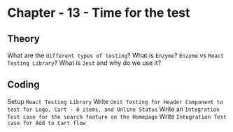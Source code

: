 # Chapter - 13 - Time for the test

## Theory

What are the `different types of testing`?
What is `Enzyme`?
`Enzyme` vs `React Testing Library`?
What is `Jest` and why do we use it?

## Coding

Setup `React Testing Library`
Write `Unit Testing for Header Component to test for Logo, Cart - 0 items, and Online Status`
Write an `Integration Test case for the search feature on the Homepage`
Write `Integration Test case for Add to Cart flow`


